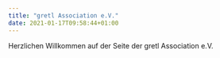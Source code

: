 ```yaml
---
title: "gretl Association e.V."
date: 2021-01-17T09:58:44+01:00
---
```


Herzlichen Willkommen auf der Seite der gretl Association e.V.
